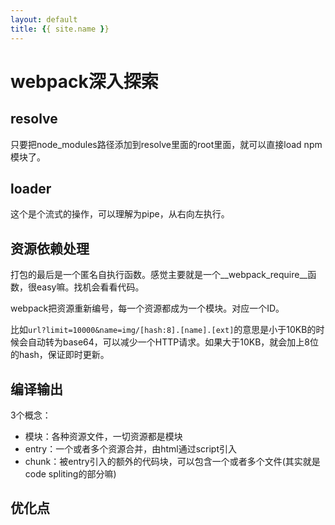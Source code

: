 ```yaml
---
layout: default
title: {{ site.name }}
---
```

# webpack深入探索
## resolve
只要把node_modules路径添加到resolve里面的root里面，就可以直接load npm模块了。

## loader
这个是个流式的操作，可以理解为pipe，从右向左执行。

## 资源依赖处理
打包的最后是一个匿名自执行函数。感觉主要就是一个__webpack_require__函数，很easy嘛。找机会看看代码。

webpack把资源重新编号，每一个资源都成为一个模块。对应一个ID。

比如`url?limit=10000&name=img/[hash:8].[name].[ext]`的意思是小于10KB的时候会自动转为base64，可以减少一个HTTP请求。如果大于10KB，就会加上8位的hash，保证即时更新。

## 编译输出
3个概念：

 - 模块：各种资源文件，一切资源都是模块
 - entry：一个或者多个资源合并，由html通过script引入
 - chunk：被entry引入的额外的代码块，可以包含一个或者多个文件(其实就是code spliting的部分嘛)

## 优化点

